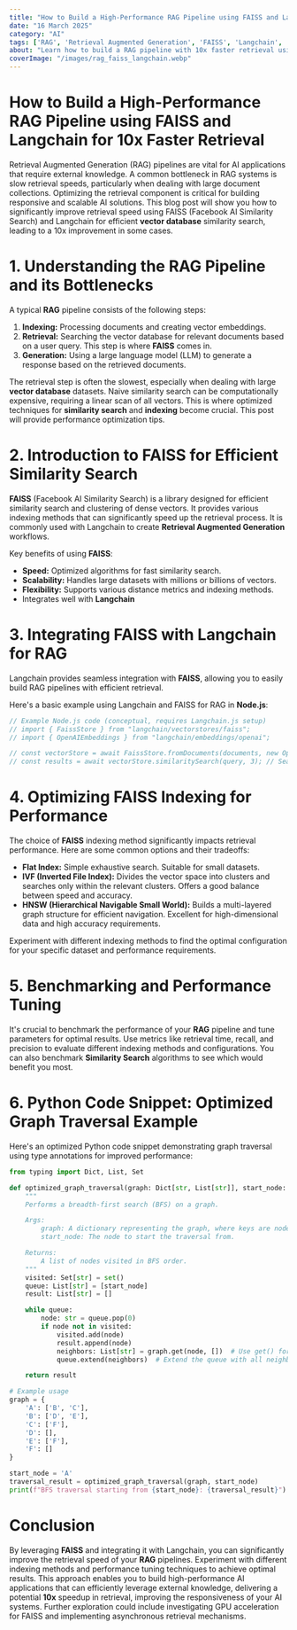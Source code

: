 ```yaml
---
title: "How to Build a High-Performance RAG Pipeline using FAISS and Langchain for 10x Faster Retrieval"
date: "16 March 2025"
category: "AI"
tags: ['RAG', 'Retrieval Augmented Generation', 'FAISS', 'Langchain', 'Vector Database', 'Similarity Search', 'Performance Optimization', 'Indexing', 'Node.js', 'AI']
about: "Learn how to build a RAG pipeline with 10x faster retrieval using FAISS and Langchain."
coverImage: "/images/rag_faiss_langchain.webp"
---
```


# How to Build a High-Performance RAG Pipeline using FAISS and Langchain for 10x Faster Retrieval

Retrieval Augmented Generation (RAG) pipelines are vital for AI applications that require external knowledge.  A common bottleneck in RAG systems is slow retrieval speeds, particularly when dealing with large document collections. Optimizing the retrieval component is critical for building responsive and scalable AI solutions. This blog post will show you how to significantly improve retrieval speed using FAISS (Facebook AI Similarity Search) and Langchain for efficient **vector database** similarity search, leading to a 10x improvement in some cases.

# 1. Understanding the RAG Pipeline and its Bottlenecks

A typical **RAG** pipeline consists of the following steps:

1.  **Indexing:** Processing documents and creating vector embeddings.
2.  **Retrieval:** Searching the vector database for relevant documents based on a user query. This step is where **FAISS** comes in.
3.  **Generation:** Using a large language model (LLM) to generate a response based on the retrieved documents.

The retrieval step is often the slowest, especially when dealing with large **vector database** datasets. Naive similarity search can be computationally expensive, requiring a linear scan of all vectors. This is where optimized techniques for **similarity search** and **indexing** become crucial. This post will provide performance optimization tips.

# 2. Introduction to FAISS for Efficient Similarity Search

**FAISS** (Facebook AI Similarity Search) is a library designed for efficient similarity search and clustering of dense vectors. It provides various indexing methods that can significantly speed up the retrieval process. It is commonly used with Langchain to create **Retrieval Augmented Generation** workflows.

Key benefits of using **FAISS**:

*   **Speed:** Optimized algorithms for fast similarity search.
*   **Scalability:** Handles large datasets with millions or billions of vectors.
*   **Flexibility:** Supports various distance metrics and indexing methods.
*   Integrates well with **Langchain**

# 3. Integrating FAISS with Langchain for RAG

Langchain provides seamless integration with **FAISS**, allowing you to easily build RAG pipelines with efficient retrieval.

Here's a basic example using Langchain and FAISS for RAG in **Node.js**:

```javascript
// Example Node.js code (conceptual, requires Langchain.js setup)
// import { FaissStore } from "langchain/vectorstores/faiss";
// import { OpenAIEmbeddings } from "langchain/embeddings/openai";

// const vectorStore = await FaissStore.fromDocuments(documents, new OpenAIEmbeddings());
// const results = await vectorStore.similaritySearch(query, 3); // Search top 3 most similar documents
```

# 4. Optimizing FAISS Indexing for Performance

The choice of **FAISS** indexing method significantly impacts retrieval performance. Here are some common options and their tradeoffs:

*   **Flat Index:**  Simple exhaustive search. Suitable for small datasets.
*   **IVF (Inverted File Index):** Divides the vector space into clusters and searches only within the relevant clusters. Offers a good balance between speed and accuracy.
*   **HNSW (Hierarchical Navigable Small World):**  Builds a multi-layered graph structure for efficient navigation.  Excellent for high-dimensional data and high accuracy requirements.

Experiment with different indexing methods to find the optimal configuration for your specific dataset and performance requirements.

# 5. Benchmarking and Performance Tuning

It's crucial to benchmark the performance of your **RAG** pipeline and tune parameters for optimal results. Use metrics like retrieval time, recall, and precision to evaluate different indexing methods and configurations. You can also benchmark **Similarity Search** algorithms to see which would benefit you most.

# 6. Python Code Snippet: Optimized Graph Traversal Example

Here's an optimized Python code snippet demonstrating graph traversal using type annotations for improved performance:

```python
from typing import Dict, List, Set

def optimized_graph_traversal(graph: Dict[str, List[str]], start_node: str) -> List[str]:
    """
    Performs a breadth-first search (BFS) on a graph.

    Args:
        graph: A dictionary representing the graph, where keys are nodes and values are lists of neighbors.
        start_node: The node to start the traversal from.

    Returns:
        A list of nodes visited in BFS order.
    """
    visited: Set[str] = set()
    queue: List[str] = [start_node]
    result: List[str] = []

    while queue:
        node: str = queue.pop(0)
        if node not in visited:
            visited.add(node)
            result.append(node)
            neighbors: List[str] = graph.get(node, [])  # Use get() for default empty list
            queue.extend(neighbors)  # Extend the queue with all neighbors

    return result

# Example usage
graph = {
    'A': ['B', 'C'],
    'B': ['D', 'E'],
    'C': ['F'],
    'D': [],
    'E': ['F'],
    'F': []
}

start_node = 'A'
traversal_result = optimized_graph_traversal(graph, start_node)
print(f"BFS traversal starting from {start_node}: {traversal_result}")
```

# Conclusion

By leveraging **FAISS** and integrating it with Langchain, you can significantly improve the retrieval speed of your **RAG** pipelines. Experiment with different indexing methods and performance tuning techniques to achieve optimal results. This approach enables you to build high-performance AI applications that can efficiently leverage external knowledge, delivering a potential **10x** speedup in retrieval, improving the responsiveness of your AI systems. Further exploration could include investigating GPU acceleration for FAISS and implementing asynchronous retrieval mechanisms.
